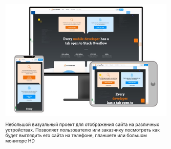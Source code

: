 ![alt tag](https://github.com/WebFilin/Display_site-/blob/main/web_site_tel_tab_displ.jpg)

Небольшой визуальный проект для отображения сайта на различных устройствах. Позволяет пользователю или заказчику посмотреть как будет выглядить его сайта на телефоне, планшете или большом мониторе HD
